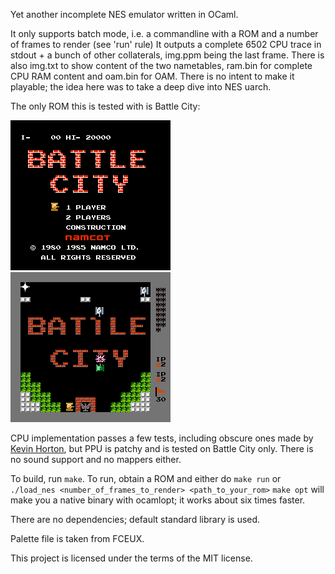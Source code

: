 Yet another incomplete NES emulator written in OCaml.

It only supports batch mode, i.e. a commandline with a ROM and a number of frames to render (see 'run' rule)
It outputs a complete 6502 CPU trace in stdout + a bunch of other collaterals, img.ppm being the last frame.
There is also img.txt to show content of the two nametables, ram.bin for complete CPU RAM content and oam.bin for OAM.
There is no intent to make it playable; the idea here was to take a deep dive into NES uarch.

The only ROM this is tested with is Battle City:

![screenshot1](./battle_city_intro.png "Battle City Intro")
![screenshot2](./battle_city_game.png "Battle City Game")

CPU implementation passes a few tests, including obscure ones made by [Kevin Horton](https://github.com/christopherpow/nes-test-roms/blob/master/other/nestest.nes),
 but PPU is patchy and is tested on Battle City only. There is no sound support and no mappers either.

To build, run `make`. To run, obtain a ROM and either do `make run` or `./load_nes <number_of_frames_to_render> <path_to_your_rom>`
`make opt` will make you a native binary with ocamlopt; it works about six times faster.

There are no dependencies; default standard library is used.

Palette file is taken from FCEUX.

This project is licensed under the terms of the MIT license.
